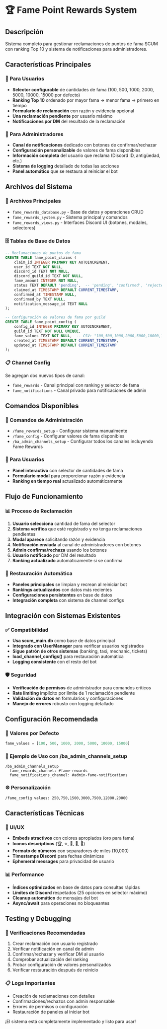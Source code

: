 # 🏆 Fame Point Rewards System

## Descripción
Sistema completo para gestionar reclamaciones de puntos de fama SCUM con ranking Top 10 y sistema de notificaciones para administradores.

## Características Principales

### 🎯 Para Usuarios
- **Selector configurable** de cantidades de fama (100, 500, 1000, 2000, 5000, 10000, 15000 por defecto)
- **Ranking Top 10** ordenado por mayor fama → menor fama → primero en tiempo
- **Formulario de reclamación** con razón y evidencia opcional
- **Una reclamación pendiente** por usuario máximo
- **Notificaciones por DM** del resultado de la reclamación

### 👑 Para Administradores
- **Canal de notificaciones** dedicado con botones de confirmar/rechazar
- **Configuración personalizable** de valores de fama disponibles
- **Información completa** del usuario que reclama (Discord ID, antigüedad, etc.)
- **Sistema de logging** detallado de todas las acciones
- **Panel automático** que se restaura al reiniciar el bot

## Archivos del Sistema

### 📁 Archivos Principales
- `fame_rewards_database.py` - Base de datos y operaciones CRUD
- `fame_rewards_system.py` - Sistema principal y comandos
- `fame_rewards_views.py` - Interfaces Discord UI (botones, modales, selectores)

### 🗄️ Tablas de Base de Datos
```sql
-- Reclamaciones de puntos de fama
CREATE TABLE fame_point_claims (
    claim_id INTEGER PRIMARY KEY AUTOINCREMENT,
    user_id TEXT NOT NULL,
    discord_id TEXT NOT NULL,
    discord_guild_id TEXT NOT NULL,
    fame_amount INTEGER NOT NULL,
    status TEXT DEFAULT 'pending',  -- 'pending', 'confirmed', 'rejected'
    claimed_at TIMESTAMP DEFAULT CURRENT_TIMESTAMP,
    confirmed_at TIMESTAMP NULL,
    confirmed_by TEXT NULL,
    notification_message_id TEXT NULL
);

-- Configuración de valores de fama por guild
CREATE TABLE fame_point_config (
    config_id INTEGER PRIMARY KEY AUTOINCREMENT,
    guild_id TEXT NOT NULL UNIQUE,
    fame_values TEXT NOT NULL,  -- CSV: "100,500,1000,2000,5000,10000,15000"
    created_at TIMESTAMP DEFAULT CURRENT_TIMESTAMP,
    updated_at TIMESTAMP DEFAULT CURRENT_TIMESTAMP
);
```

### 📋 Channel Config
Se agregan dos nuevos tipos de canal:
- `fame_rewards` - Canal principal con ranking y selector de fama
- `fame_notifications` - Canal privado para notificaciones de admin

## Comandos Disponibles

### 🔧 Comandos de Administración
- `/fame_rewards_setup` - Configurar sistema manualmente
- `/fame_config` - Configurar valores de fama disponibles
- `/ba_admin_channels_setup` - Configurar todos los canales incluyendo Fame Rewards

### 👥 Para Usuarios
- **Panel interactivo** con selector de cantidades de fama
- **Formulario modal** para proporcionar razón y evidencia
- **Ranking en tiempo real** actualizado automáticamente

## Flujo de Funcionamiento

### 📊 Proceso de Reclamación
1. **Usuario selecciona** cantidad de fama del selector
2. **Sistema verifica** que esté registrado y no tenga reclamaciones pendientes
3. **Modal aparece** solicitando razón y evidencia
4. **Notificación enviada** al canal de administradores con botones
5. **Admin confirma/rechaza** usando los botones
6. **Usuario notificado** por DM del resultado
7. **Ranking actualizado** automáticamente si se confirma

### 🔄 Restauración Automática
- **Paneles principales** se limpian y recrean al reiniciar bot
- **Rankings actualizados** con datos más recientes
- **Configuraciones persistentes** en base de datos
- **Integración completa** con sistema de channel configs

## Integración con Sistemas Existentes

### ✅ Compatibilidad
- **Usa scum_main.db** como base de datos principal
- **Integrado con UserManager** para verificar usuarios registrados
- **Sigue patrón de otros sistemas** (banking, taxi, mechanic, tickets)
- **load_channel_configs()** para restauración automática
- **Logging consistente** con el resto del bot

### 🛡️ Seguridad
- **Verificación de permisos** de administrador para comandos críticos
- **Rate limiting** implícito por límite de 1 reclamación pendiente
- **Validación de datos** en formularios y configuraciones
- **Manejo de errores** robusto con logging detallado

## Configuración Recomendada

### 📝 Valores por Defecto
```python
fame_values = [100, 500, 1000, 2000, 5000, 10000, 15000]
```

### 🎯 Ejemplo de Uso con /ba_admin_channels_setup
```
/ba_admin_channels_setup
  fame_rewards_channel: #fame-rewards
  fame_notifications_channel: #admin-fame-notifications
```

### ⚙️ Personalización
```
/fame_config values: 250,750,1500,3000,7500,12000,20000
```

## Características Técnicas

### 🎨 UI/UX
- **Embeds atractivos** con colores apropiados (oro para fama)
- **Iconos descriptivos** (🏆, ⭐, 🥇, 🥈, 🥉)
- **Formato de números** con separadores de miles (10,000)
- **Timestamps Discord** para fechas dinámicas
- **Ephemeral messages** para privacidad de usuario

### 📊 Performance
- **Índices optimizados** en base de datos para consultas rápidas
- **Límites de Discord** respetados (25 opciones en selector máximo)
- **Cleanup automático** de mensajes del bot
- **Async/await** para operaciones no bloqueantes

## Testing y Debugging

### 🧪 Verificaciones Recomendadas
1. Crear reclamación con usuario registrado
2. Verificar notificación en canal de admin
3. Confirmar/rechazar y verificar DM al usuario  
4. Comprobar actualización del ranking
5. Probar configuración de valores personalizados
6. Verificar restauración después de reinicio

### 📋 Logs Importantes
- Creación de reclamaciones con detalles
- Confirmaciones/rechazos con admin responsable
- Errores de permisos o configuración
- Restauración de paneles al iniciar bot

¡El sistema está completamente implementado y listo para usar!